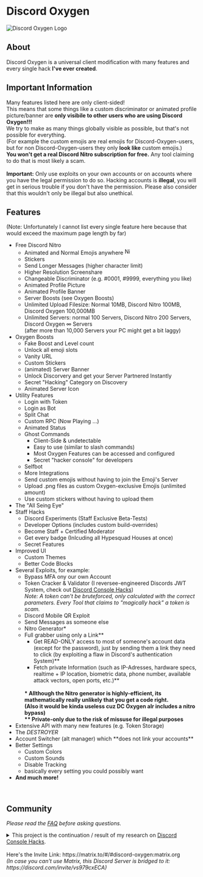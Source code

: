 <h1>Discord Oxygen</h1>
<img alt="Discord Oxygen Logo" src="https://user-images.githubusercontent.com/55095883/136019584-872c07a9-da19-41c0-b701-6d42f33afd43.png" />
<br />
<h2>About</h2>
Discord Oxygen is a universal client modification with many features and every single hack <strong>I've ever created</strong>.

<h2>Important Information</h2>
<p>
  Many features listed here are only client-sided!<br>
  This means that some things like a custom discriminator or animated profile picture/banner are <strong>only visibile to other users who are using Discord Oxygen!!!</strong><br>
  We try to make as many things globally visible as possible, but that's not possible for everything.<br>
  (For example the custom emojis are real emojis for Discord-Oxygen-users, but for non Discord-Oxygen-users they only <strong>look like</strong> custom emojis.)<br>
  <strong>You won't get a real Discord Nitro subscription for free.</strong> Any tool claiming to do that is most likely a scam.<br>
  <br>
  <strong>Important:</strong> Only use exploits on your own accounts or on accounts where you have the legal permission to do so. Hacking accounts is <strong>illegal</strong>, you will get in serious trouble if you don't have the permission. Please also consider that this wouldn't only be illegal but also unethical. 
</p>

<h2>Features</h2>
<p>(Note: Unfortunately I cannot list every single feature here because that would exceed the maximum page length by far)


<ul>
  <li>Free Discord Nitro
    <ul>
      <li>Animated and Normal Emojis anywhere <img alt="NitroBlob Emoji" src="https://cdn.discordapp.com/emojis/775749437803855913.gif?v=1" width="17" /></li>
      <li>Stickers</li>
      <li>Send Longer Messages (higher character limit)</li>
      <li>Higher Resolution Screenshare</li>
      <li>Changeable Discriminator (e.g. #0001, #9999, everything you like)</li>
      <li>Animated Profile Picture</li>
      <li>Animated Profile Banner</li>
      <li>Server Boosts (see Oxygen Boosts)</li>
      <li>Unlimited Upload Filesize: Normal 10MB, Discord Nitro 100MB, Discord Oxygen 100,000MB</li>
      <li>Unlimited Servers: normal 100 Servers, Discord Nitro 200 Servers, Discord Oxygen ∞ Servers<br>(after more than 10,000 Servers your PC might get a bit laggy)</li>
    </ul>
  </li>
  <li>Oxygen Boosts
    <ul>
      <li>Fake Boost and Level count</li>
      <li>Unlock all emoji slots</li>
      <li>Vanity URL</li>
      <li>Custom Stickers</li>
      <li>(animated) Server Banner</li>
      <li>Unlock Discorvery and get your Server Partnered Instantly</li>
      <li>Secret "Hacking" Category on Discovery</li>
      <li>Animated Server Icon</li>
    </ul>
  </li>
  <li>Utility Features
    <ul>
      <li>Login with Token</li>
      <li>Login as Bot</li>
      <li>Split Chat</li>
      <li>Custom RPC (Now Playing ...)</li>
      <li>Animated Status</li>
      <li>Ghost Commands
        <ul>
          <li>Client-Side & undetectable</li>
          <li>Easy to use (similar to slash commands)</li>
          <li>Most Oxygen Features can be accessed and configured</li>
          <li>Secret "hacker console" for developers</li>
        </ul>
      </li>
      <li>Selfbot</li>
      <li>More Integrations</li>
      <li>Send custom emojis without having to join the Emoji's Server</li>
      <li>Upload .png files as custom Oxygen-exclusive Emojis (unlimited amount)</li>
      <li>Use custom stickers without having to upload them</li>
    </ul>
  </li>
  <li>The "All Seing Eye"</li>
  <li>Staff Hacks
    <ul>
      <li>Discord Experiments (Staff Exclusive Beta-Tests)</li>
      <li>Developer Options (includes custom build-overrides)</li>
      <li>Become Staff + Certified Moderator</li>
      <li>Get every badge (Inlcuding all Hypesquad Houses at once)</li>
      <li>Secret Features</li>
    </ul>
  </li>
  <li>Improved UI
    <ul>
      <li>Custom Themes</li>
      <li>Better Code Blocks</li>
    </ul>
  </li>
  <li>Several Exploits, for example:
    <ul>
      <li>Bypass MFA ony our own Account</li>
      <li>Token Cracker & Validator (I reversee-engineered Discords JWT System, check out <a href="https://github.com/hxr404/Discord-Console-hacks">Discord Console Hacks</a>)<br><em>Note: A token can't be bruteforced, only calculated with the correct parameters. Every Tool that claims to "magically hack" a token is scam.</em></li>
      <li>Discord Mobile QR Exploit</li>
      <li>Send Messages as someone else</li>
      <li>Nitro Generator*</li>
      <li>Full grabber using only a Link**<ul>
          <li>Get READ-ONLY access to most of someone's account data (except for the password), just by sending them a link they need to click (by exploiting a flaw in Discord's authentication System)**</li>
          <li>Fetch private Information (such as IP-Adresses, hardware specs, realtime + IP location, biometric data, phone number, available attack vectors, open ports, etc.)**</li>
        </ul>
      </li>
      <br>
      <strong>
        * Allthough the Nitro generator is highly-efficient, its mathematically really unlikely that you get a code right.
        <br>(Also it would be kinda useless cuz DC Oxygen alr includes a nitro bypass)<br>
        ** Private-only due to the risk of missuse for illegal purposes
      </strong>
    </ul>
  </li>
  <li>Extensive API with many new features (e.g. Token Storage)</li>
  <li>The <em>DESTROYER</em></li>
  <li>Account Switcher (alt manager) which **does not link your accounts**</li>
  <li>Better Settings
    <ul>
      <li>Custom Colors</li>
      <li>Custom Sounds</li>
      <li>Disable Tracking</li>
      <li>basically every setting you could possibly want</li>
    </ul>
  </li>
  <li><strong>And much more!</strong></li>
</ul>
</p>

<br>
<h2>Community</h2>
<em>Please read the <a href="FAQ.md">FAQ</a> before asking questions.</em>
  <p><details><summary>This project is the continuation / result of my research on <a href="https://github.com/hxr404/Discord-Console-hacks">Discord Console Hacks</a>.</summary>
  The Discord Nitro script I made back then was fixed multiple times and I started a new project called the Framework. I included all Console Hacks and soon it began growing into something bigger. The Discord Server constantly grew (to over 500+ Members), some experienced devs joined us and we did some more research together.<br>
  But Discord didn't like it and soon the Server got deleted and every Staff Member banned. Discord is now "going after me", my exit nodes & proxies IP's are blacklisted and my public profiles are actively checked for Discord accounts to be banned. (No worries, I always find a way to create a new Account, I still have a bunch of alts.)<br>
  Thats when we decided to switch to Matrix, a open-source, decentralized, uncensorable and end-to-end encrypted Messaging Protocol. Its quite stable now, Anonymous and other Communities are hosted there.</details><br>
  Here's the Invite Link: https://matrix.to/#/#discord-oxygen:matrix.org<br>
  <em>(In case you can't use Matrix, this Discord Server is bridged to it: https://discord.com/invite/vs979cxECA)</em>
  </p>
  
